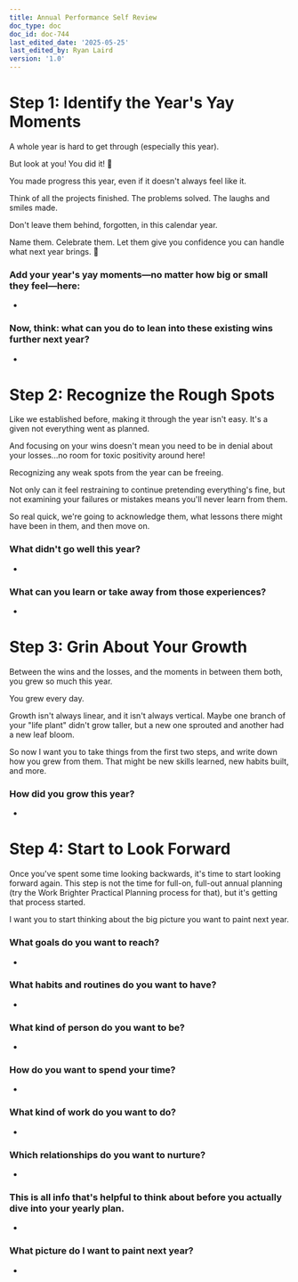 ```yaml
---
title: Annual Performance Self Review
doc_type: doc
doc_id: doc-744
last_edited_date: '2025-05-25'
last_edited_by: Ryan Laird
version: '1.0'
---
```


# Step 1: Identify the Year's Yay Moments

A whole year is hard to get through (especially this year). 

But look at you! You did it! 🎉 

You made progress this year, even if it doesn't always feel like it. 

Think of all the projects finished. The problems solved. The laughs and smiles made.

Don't leave them behind, forgotten, in this calendar year.

Name them. Celebrate them. Let them give you confidence you can handle what next year brings. 🙌

### Add your year's yay moments—no matter how big or small they feel—here:

- 

### Now, think: what can you do to lean into these existing wins further next year?

- 



# Step 2: Recognize the Rough Spots

Like we established before, making it through the year isn't easy. It's a given not everything went as planned. 

And focusing on your wins doesn't mean you need to be in denial about your losses...no room for toxic positivity around here!

Recognizing any weak spots from the year can be freeing. 

Not only can it feel restraining to continue pretending everything's fine, but not examining your failures or mistakes means you'll never learn from them.

So real quick, we're going to acknowledge them, what lessons there might have been in them, and then move on. 

### What didn't go well this year?

- 

### What can you learn or take away from those experiences?

- 



# Step 3: Grin About Your Growth

Between the wins and the losses, and the moments in between them both, you grew so much this year.

You grew every day.

Growth isn't always linear, and it isn't always vertical. Maybe one branch of your "life plant" didn't grow taller, but a new one sprouted and another had a new leaf bloom.

So now I want you to take things from the first two steps, and write down how you grew from them. That might be new skills learned, new habits built, and more.

### How did you grow this year?

- 



# Step 4: Start to Look Forward

Once you've spent some time looking backwards, it's time to start looking forward again. This step is not the time for full-on, full-out annual planning (try the Work Brighter Practical Planning process for that), but it's getting that process started.

I want you to start thinking about the big picture you want to paint next year. 

### What goals do you want to reach?

- 

### What habits and routines do you want to have?

- 

### What kind of person do you want to be?

- 

### How do you want to spend your time?

- 

### What kind of work do you want to do?

- 

### Which relationships do you want to nurture?

- 

### This is all info that's helpful to think about before you actually dive into your yearly plan.

- 

### What picture do I want to paint next year?

-
